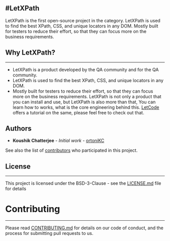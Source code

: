 #LetXPath
----------
LetXPath is the first open-source project in the category.
LetXPath is used to find the best XPath, CSS, and unique locators in any DOM. Mostly built for testers to reduce their effort, so that they can focus more on the business requirements.
## Why LetXPath?
----------
* LetXPath is a product developed by the QA community and for the QA community.
* LetXPath is used to find the best XPath, CSS, and unique locators in any DOM.
* Mostly built for testers to reduce their effort, so that they can focus more on the business requirements.
LetXPath is not only a product that you can install and use, but LetXPath is also more than that, You can learn how to works, what is the core engineering behind this.
[LetCode](https://youtub.com/letcode) offers a tutorial on the same, please feel free to check out that.

## Authors
* **Koushik Chatterjee** - *Initial work* - [ortoniKC](https://github.com/ortonikc)

See also the list of [contributors](https://github.com/ortoniKC/LetXPath/graphs/contributors) who participated in this project.

## License
----------
This project is licensed under the BSD-3-Clause - see the [LICENSE.md](LICENSE.md) file for details

# Contributing
----------
Please read [CONTRIBUTING.md](CONTRIBUTING.md) for details on our code of conduct, and the process for submitting pull requests to us.